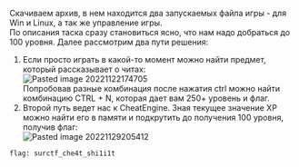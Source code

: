 Скачиваем архив, в нем находится два запускаемых файла игры - для Win и Linux, а так же управление игры.  
По описания таска сразу становиться ясно, что нам надо добраться до 100 уровня. Далее рассмотрим два пути решения:
1. Если просто играть в какой-то момент можно найти предмет, который рассказывает о читах:  
![Pasted image 20221122174705](https://user-images.githubusercontent.com/81145205/204584884-ec2f59f8-cd98-4f6c-abab-ed0d43beede6.png)  
Попробовав разные комбинация после нажатия ctrl можно найти комбинацию CTRL + N, которая дает вам 250+ уровень и флаг.
2. Второй путь ведет нас к CheatEngine. Зная текущее значение XP можно найти его в памяти и подкрутить до получения 100 уровня, получив  флаг:  
![Pasted image 20221129205412](https://user-images.githubusercontent.com/81145205/204585368-39fb7185-d2d2-49ce-8c85-c5fc8e299641.png)

`flag: surctf_che4t_shi1i1t`

